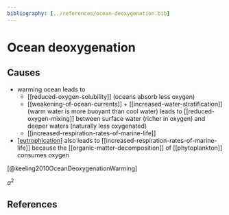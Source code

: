 ```yaml
---
bibliography: [../references/ocean-deoxygenation.bib]
---
```


# Ocean deoxygenation

## Causes

- warming ocean leads to
  - [[reduced-oxygen-solubility]] (oceans absorb less oxygen)
  - [[weakening-of-ocean-currents]] + [[increased-water-stratification]] (warm water is more buoyant than cool water) leads to [[reduced-oxygen-mixing]] between surface water (richer in oxygen) and deeper waters (naturally less oxygenated)
  - [[increased-respiration-rates-of-marine-life]]
- [[eutrophication]] also leads to [[increased-respiration-rates-of-marine-life]] because the [[organic-matter-decomposition]] of [[phytoplankton]] consumes oxygen 

[@keeling2010OceanDeoxygenationWarming] 

$a^2$

## References


[//begin]: # "Autogenerated link references for markdown compatibility"
[eutrophication]: eutrophication.md "Eutrophication"
[//end]: # "Autogenerated link references"